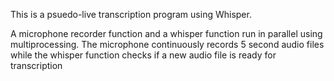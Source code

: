 This is a psuedo-live transcription program using Whisper. 

A microphone recorder function and a whisper function run in parallel using multiprocessing.
The microphone continuously records 5 second audio files while the whisper function checks if a new audio file is ready for transcription
